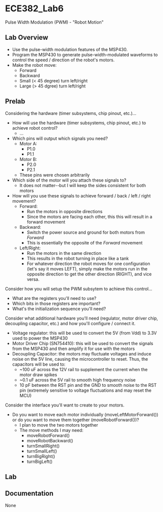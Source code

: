 ECE382_Lab6
===========
Pulse Width Modulation (PWM) - "Robot Motion"

## Lab Overview
* Use the pulse-width modulation features of the MSP430. 
* Program the MSP430 to generate pulse-width-modulated waveforms to control the speed / direction of the robot's motors. 
* Make the robot move:
  * Forward
  * Backward 
  * Small (< 45 degree) turn left/right
  * Large (> 45 dgree) turn left/right

## Prelab

Considering the hardware (timer subsystems, chip pinout, etc.)...
* How will use the hardware (timer subsystems, chip pinout, etc.) to achieve robot control?
  * ...
* Which pins will output which signals you need? 
  * Motor A:
    * P1.0
    * P1.1
  * Motor B:
    * P2.0
    * P2.1
  * These pins were chosen arbitrarily
* Which side of the motor will you attach these signals to? 
  * It does not matter--but I will keep the sides consistent for both motors
* How will you use these signals to achieve forward / back / left / right movement?
  * Forward:
    * Run the motors in opposite directions
    * Since the motors are facing each other, this this will result in a forward movement
  * Backward:
    * Switch the power source and ground for both motors from *Forward*
    * This is essentially the opposite of the *Forward* movement
  * Left/Right:
    * Run the motors in the same direction
    * This results in the robot turning in place like a tank
    * For whatever direction the robot moves for one configuration (let's say it moves LEFT), simply make the motors run in the opposite direction to get the other direction (RIGHT), and vice versa.

Consider how you will setup the PWM subsytem to achieve this control...
* What are the registers you'll need to use? 
* Which bits in those registers are important?
* What's the initialization sequence you'll need?

Consider what additional hardware you'll need (regulator, motor driver chip, decoupling capacitor, etc.) and how you'll configure / connect it.
  * Voltage regulator: this will be used to convert the 5V (from Vdd) to 3.3V used to power the MSP430
  * Motor Driver Chip (SN754410): this will be used to convert the signals from the MSP430 and then amplify it for use with the motors
  * Decoupling Capacitor: the motors may fluctuate voltages and induce noise on the 5V line, causing the microcontroller to reset. Thus, the capacitors will be used to:
    * ~100 uF across the 12V rail to supplement the current when the motor draw spikes
    * ~0.1 uF across the 5V rail to smooth high frequency noise
    * 10 pF between the RST pin and the GND to smooth noise to the RST pin (extremely sensitive to voltage fluctuations and may reset the MCU)

Consider the interface you'll want to create to your motors. 
* Do you want to move each motor individually (moveLeftMotorForward()) or do you want to move them together (moveRobotForward())?
  * I plan to move the two motors together
  * The move methods I may need:
    * moveRobotForward()
    * moveRobotBackward()
    * turnSmallRight()
    * turnSmallLeft()
    * turnBigRight()
    * turnBigLeft()

## Lab

## Documentation
None
